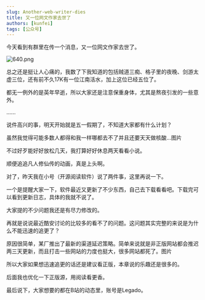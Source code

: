 ```yaml
---
slug: Another-web-writer-dies
title: 又一位网文作家去世了
authors: [kunfei]
tags: [公众号]
---
```


今天看到有群里在传一个消息，又一位网文作家去世了。

![640.png](https://xxx.imgurl.ps/2022/04/30/91ba440076360.png)

总之还是挺让人心痛的，我数了下我知道的包括贼道三痴、格子里的夜晚、剑游太虚三位，还有前不久17K有一位江南活水，加上这位已经五位了。

都无一例外的是英年早逝，所以大家还是注意保重身体，尤其是熬夜引发的一些意外。

......

说件高兴的事，明天开始就是五一假期了，不知道大家都有什么计划？

虽然我觉得可能多数人都得和我一样哪都去不了并且还要天天做核酸...图片

不过好歹能好好放松几天，我打算好好休息两天看看小说。

顺便追追凡人修仙传的动画，真是上头啊。

对了，昨天我在小号（开源阅读软件）说了两件事，这里再说一下。

一个是提醒大家一下，软件最近又更新了不少东西，自己去下载看看吧。下载完可以看到更新日志，具体的我就不说了。

大家提的不少问题我还是有尽力修改的。

再就是说说最近酷安讨论的比较多的看不了的问题。这问题其实完整的来说是为什么不能迅速的追更了？

原因很简单，某厂推出了最新的渠道延迟策略。简单来说就是非正版网站都会推迟两三天更新，而且打击一些网站的力度也挺大，很多网站都死了。图片

所以大家如果想迅速追更的话还是建议看正版，本章说的乐趣还是很多的。

后面我也优化一下正版源，用阅读看更香。

最后说下，大家想要的都在B站的动态里，账号是Legado。